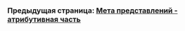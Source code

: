 ### Предыдущая страница: [Мета представлений - атрибутивная часть](/docs/ru/2_system_description/metadata_structure/meta_view/meta_view_main.md)